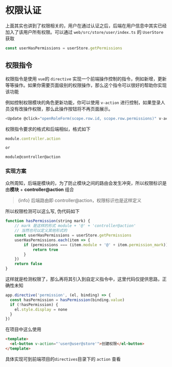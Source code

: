# 权限认证

上面其实也讲到了权限相关的，用户在通过认证之后，后端在用户信息中其实已经加入了该用户所有权限。可以通过 `web/src/store/user/index.ts` 的 `UserStore`获取

```typescript
const userHasPermissions = userStore.getPermissions
```

## 权限指令

权限指令是使用 `vue`的 `directive` 实现一个前端操作控制的指令，例如新增，更新等等操作。如果你需要页面级别的权限操作，那么这个指令可以很好的帮助你实现该功能

例如控制权限模块的角色更新功能，你可以使用 `v-action` 进行控制，如果登录人员没有改操作权限，那么此操作按钮将不再页面展示。

```javascript
<Update @click="openRoleForm(scope.row.id, scope.row.permissions)" v-action="'permissions.role.update'"/>
```

权限指令要求的格式和后端相似，格式如下

```javascript
module.controller.action

or

module@controller@action
```

### 实现方案

众所周知，后端是模块的，为了防止模块之间的路由会发生冲突，所以权限标识是由**模块** + **controller@action** 组合

> {info}
> 后端路由即 controller@action，权限标识也是这样定义

所以权限检测可以这么写, 伪代码如下

```typescript
function hasPermission(string mark) {
    // mark 是这样的形式 module + '@' + 'controller@action'
    // 当然也可以定义其他形式的
    const userHasPermissions = userStore.getPermissions
    userHasPermissions.each(item => {
        if (permissions === (item.module + '@' + item.permission_mark)) {
            return true
        }
    })
    return false
}
```

这样就是检测权限了，那么再将其引入到自定义指令中，这里代码仅提供思路，正确性未知

```typescript
app.directive('permission', (el, binding) => {
  const hasPermission = hasPermission(binding.value)
  if (!hasPermission) {
    el.style.display = none
  }
})
```

在项目中这么使用

```html
<template>
  <el-button v-action="'user@user@store'">创建权限</el-button>
</template>
```

具体实现可到前端项目的`directives`目录下的 `action` 查看
